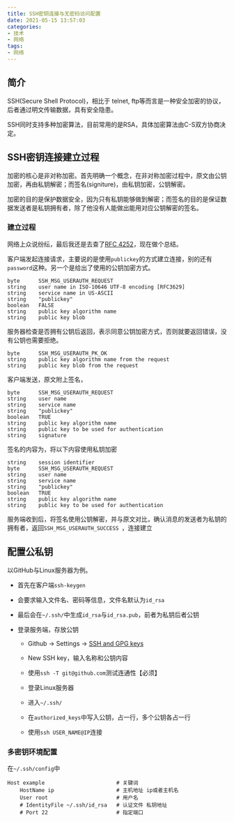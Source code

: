 ```yaml
---
title: SSH密钥连接与无密码访问配置
date: 2021-05-15 13:57:03
categories:
- 技术
- 网络
tags:
- 网络
---
```


## 简介

SSH(Secure Shell Protocol)，相比于 telnet, ftp等而言是一种安全加密的协议，后者通过明文传输数据，具有安全隐患。

SSH同时支持多种加密算法，目前常用的是RSA，具体加密算法由C-S双方协商决定。

<!--more-->

## SSH密钥连接建立过程

加密的核心是非对称加密。首先明确一个概念，在非对称加密过程中，原文由公钥加密，再由私钥解密；而签名(signiture)，由私钥加密，公钥解密。

加密的目的是保护数据安全，因为只有私钥能够做到解密；而签名的目的是保证数据发送者是私钥拥有者，除了他没有人能做出能用对应公钥解密的签名。



### 建立过程

网络上众说纷纭，最后我还是去查了[RFC 4252](https://www.rfc-editor.org/rfc/rfc4252.html)，现在做个总结。



客户端发起连接请求，主要说的是使用`publickey`的方式建立连接，别的还有`password`这种。另一个是给出了使用的公钥加密方式。

```
byte      SSH_MSG_USERAUTH_REQUEST
string    user name in ISO-10646 UTF-8 encoding [RFC3629]
string    service name in US-ASCII
string    "publickey"
boolean   FALSE
string    public key algorithm name
string    public key blob
```



服务器检查是否拥有公钥后返回，表示同意公钥加密方式，否则就要返回错误，没有公钥也需要拒绝。

```
byte      SSH_MSG_USERAUTH_PK_OK
string    public key algorithm name from the request
string    public key blob from the request
```



客户端发送，原文附上签名，

```
byte      SSH_MSG_USERAUTH_REQUEST
string    user name
string    service name
string    "publickey"
boolean   TRUE
string    public key algorithm name
string    public key to be used for authentication
string    signature
```

签名的内容为，将以下内容使用私钥加密

```
string    session identifier
byte      SSH_MSG_USERAUTH_REQUEST
string    user name
string    service name
string    "publickey"
boolean   TRUE
string    public key algorithm name
string    public key to be used for authentication
```



服务端收到后，将签名使用公钥解密，并与原文对比，确认消息的发送者为私钥的拥有者，返回`SSH_MSG_USERAUTH_SUCCESS `，连接建立



## 配置公私钥

以GitHub与Linux服务器为例。

- 首先在客户端`ssh-keygen`

- 会要求输入文件名、密码等信息，文件名默认为`id_rsa`

- 最后会在`~/.ssh/`中生成`id_rsa`与`id_rsa.pub`，前者为私钥后者公钥

- 登录服务端，存放公钥

  - Github -> Settings -> [SSH and GPG keys](https://github.com/settings/keys)

  - New SSH key，输入名称和公钥内容

  - 使用`ssh -T git@github.com`测试连通性【必须】

    

  - 登录Linux服务器

  - 进入`~/.ssh/`

  - 在`authorized_keys`中写入公钥，占一行，多个公钥各占一行

  - 使用`ssh USER_NAME@IP`连接

    

### 多密钥环境配置

在`~/.ssh/config`中

```
Host example                       # 关键词
    HostName ip                    # 主机地址 ip或者主机名
    User root                      # 用户名
    # IdentityFile ~/.ssh/id_rsa   # 认证文件 私钥地址
    # Port 22                      # 指定端口
```